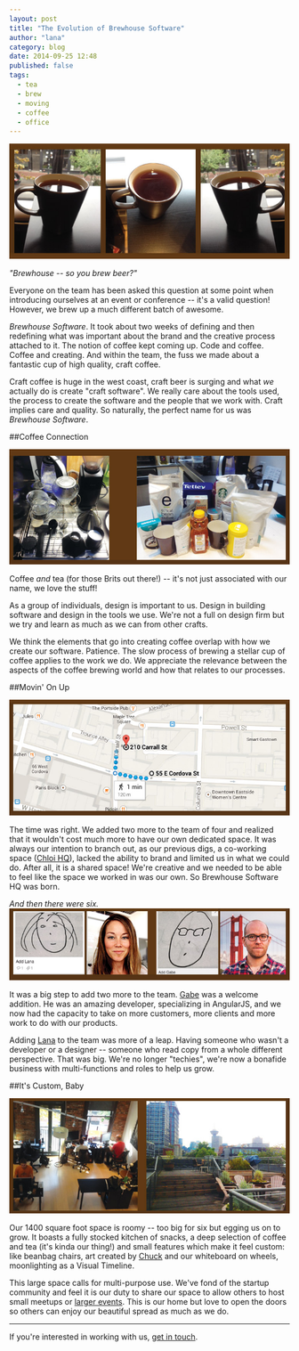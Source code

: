 ```yaml
---
layout: post
title: "The Evolution of Brewhouse Software"
author: "lana"
category: blog
date: 2014-09-25 12:48
published: false
tags:
  - tea
  - brew
  - moving
  - coffee
  - office
---
```


![tea that looks like coffee](/images/coff.jpg)

*"Brewhouse -- so you brew beer?"*

Everyone on the team has been asked this question at some point when introducing ourselves at an event or conference -- it's a valid question! However, we brew up a much different batch of awesome. 

*Brewhouse Software*. It took about two weeks of defining and then redefining what was important about the brand and the creative process attached to it. The notion of coffee kept coming up. Code and coffee. Coffee and creating. And within the team, the fuss we made about a fantastic cup of high quality, craft coffee. 

Craft coffee is huge in the west coast, craft beer is surging and what *we* actually do is create "craft software". We really care about the tools used, the process to create the software and the people that we work with. Craft implies care and quality. So naturally, the perfect name for us was *Brewhouse Software*.

##Coffee Connection

![Our coffee and tea tools](/images/coffee-tools.jpg)

Coffee *and* tea (for those Brits out there!) -- it's not just associated with our name, we love the stuff! 

As a group of individuals, design is important to us. Design in building software and design in the tools we use. We're not a full on design firm but we try and learn as much as we can from other crafts. 

We think the elements that go into creating coffee overlap with how we create our software. Patience. The slow process of brewing a stellar cup of coffee applies to the work we do. We appreciate the relevance between the aspects of the coffee brewing world and how that relates to our processes. 

##Movin' On Up

![Map of our 'hood](/images/map.jpg)

The time was right. We added two more to the team of four and realized that it wouldn't cost much more to have our own dedicated space.  It was always our intention to branch out, as our previous digs, a co-working space ([Chloi HQ](http://chloi.io/)), lacked the ability to brand and limited us in what we could do. After all, it is a shared space! We're creative and we needed to be able to feel like the space we worked in was our own. So Brewhouse Software HQ was born.

*And then there were six.*
![Gabe and Lana faces](/images/GabeMe.jpg)

It was a big step to add two more to the team. [Gabe](https://twitter.com/gabescholz) was a welcome addition. He was an amazing developer, specializing in AngularJS, and we now had the capacity to take on more customers, more clients and more work to do with our products. 


Adding [Lana](https://twitter.com/MsTopham) to the team was more of a leap. Having someone who wasn't a developer or a designer -- someone who read copy from a whole different perspective. That was big. We're no longer "techies", we're now a bonafide business with multi-functions and roles to help us grow.

##It's Custom, Baby

![Office](/images/office.jpg)

Our 1400 square foot space is roomy -- too big for six but egging us on to grow. It boasts a fully stocked kitchen of snacks, a deep selection of coffee and tea (it's kinda our thing!) and small features which make it feel custom: like beanbag chairs, art created by [Chuck](https://twitter.com/ChuckBergeron) and our whiteboard on wheels, moonlighting as a Visual Timeline. 

This large space calls for multi-purpose use. We've fond of the startup community and feel it is our duty to share our space to allow others to host small meetups or [larger events](http://vanruby.org/2014-heroes.html). This is our home but love to open the doors so others can enjoy our beautiful spread as much as we do.

<hr>

If you're interested in working with us, [get in touch](http://brewhouse.io/#contact).
